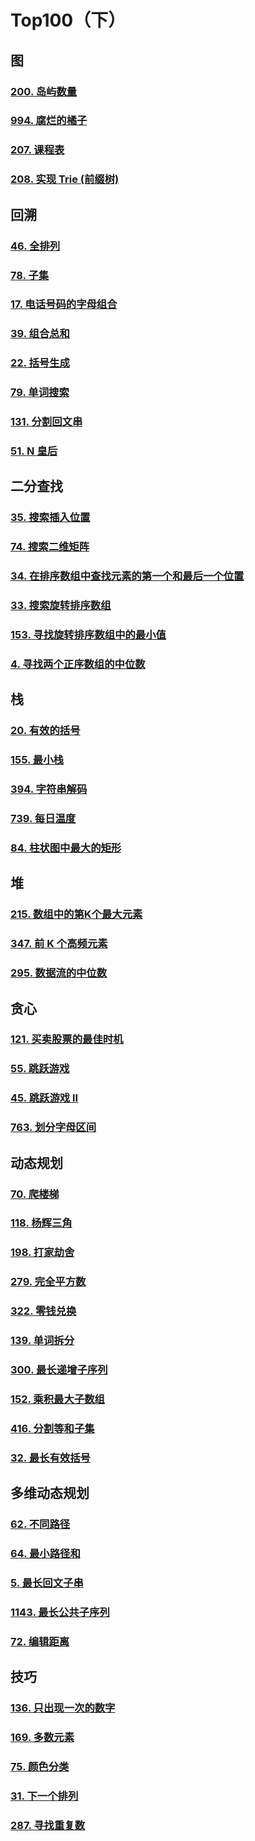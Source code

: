 # Top100（下）

## 图

### [200. 岛屿数量](https://leetcode.cn/problems/number-of-islands/)



### [994. 腐烂的橘子](https://leetcode.cn/problems/rotting-oranges/)



### [207. 课程表](https://leetcode.cn/problems/course-schedule/)



### [208. 实现 Trie (前缀树)](https://leetcode.cn/problems/implement-trie-prefix-tree/)



## 回溯

### [46. 全排列](https://leetcode.cn/problems/permutations/)





### [78. 子集](https://leetcode.cn/problems/subsets/)



### [17. 电话号码的字母组合](https://leetcode.cn/problems/letter-combinations-of-a-phone-number/)



### [39. 组合总和](https://leetcode.cn/problems/combination-sum/)





### [22. 括号生成](https://leetcode.cn/problems/generate-parentheses/)



### [79. 单词搜索](https://leetcode.cn/problems/word-search/)



### [131. 分割回文串](https://leetcode.cn/problems/palindrome-partitioning/)



### [51. N 皇后](https://leetcode.cn/problems/n-queens/)



## 二分查找

### [35. 搜索插入位置](https://leetcode.cn/problems/search-insert-position/)



### [74. 搜索二维矩阵](https://leetcode.cn/problems/search-a-2d-matrix/)



### [34. 在排序数组中查找元素的第一个和最后一个位置](https://leetcode.cn/problems/find-first-and-last-position-of-element-in-sorted-array/)



### [33. 搜索旋转排序数组](https://leetcode.cn/problems/search-in-rotated-sorted-array/)



### [153. 寻找旋转排序数组中的最小值](https://leetcode.cn/problems/find-minimum-in-rotated-sorted-array/)



### [4. 寻找两个正序数组的中位数](https://leetcode.cn/problems/median-of-two-sorted-arrays/)





## 栈

### [20. 有效的括号](https://leetcode.cn/problems/valid-parentheses/)



### [155. 最小栈](https://leetcode.cn/problems/min-stack/)



### [394. 字符串解码](https://leetcode.cn/problems/decode-string/)



### [739. 每日温度](https://leetcode.cn/problems/daily-temperatures/)



### [84. 柱状图中最大的矩形](https://leetcode.cn/problems/largest-rectangle-in-histogram/)



## 堆

### [215. 数组中的第K个最大元素](https://leetcode.cn/problems/kth-largest-element-in-an-array/)



### [347. 前 K 个高频元素](https://leetcode.cn/problems/top-k-frequent-elements/)



### [295. 数据流的中位数](https://leetcode.cn/problems/find-median-from-data-stream/)



## 贪心

### [121. 买卖股票的最佳时机](https://leetcode.cn/problems/best-time-to-buy-and-sell-stock/)



### [55. 跳跃游戏](https://leetcode.cn/problems/jump-game/)



### [45. 跳跃游戏 II](https://leetcode.cn/problems/jump-game-ii/)



### [763. 划分字母区间](https://leetcode.cn/problems/partition-labels/)



## 动态规划

### [70. 爬楼梯](https://leetcode.cn/problems/climbing-stairs/)



### [118. 杨辉三角](https://leetcode.cn/problems/pascals-triangle/)



### [198. 打家劫舍](https://leetcode.cn/problems/house-robber/)



### [279. 完全平方数](https://leetcode.cn/problems/perfect-squares/)



### [322. 零钱兑换](https://leetcode.cn/problems/coin-change/)



### [139. 单词拆分](https://leetcode.cn/problems/word-break/)



### [300. 最长递增子序列](https://leetcode.cn/problems/longest-increasing-subsequence/)



### [152. 乘积最大子数组](https://leetcode.cn/problems/maximum-product-subarray/)



### [416. 分割等和子集](https://leetcode.cn/problems/partition-equal-subset-sum/)



### [32. 最长有效括号](https://leetcode.cn/problems/longest-valid-parentheses/)



## 多维动态规划 

### [62. 不同路径](https://leetcode.cn/problems/unique-paths/)



### [64. 最小路径和](https://leetcode.cn/problems/minimum-path-sum/)




### [5. 最长回文子串](https://leetcode.cn/problems/longest-palindromic-substring/)



### [1143. 最长公共子序列](https://leetcode.cn/problems/longest-common-subsequence/)



### [72. 编辑距离](https://leetcode.cn/problems/edit-distance/)



## 技巧

### [136. 只出现一次的数字](https://leetcode.cn/problems/single-number/)



### [169. 多数元素](https://leetcode.cn/problems/majority-element/)



### [75. 颜色分类](https://leetcode.cn/problems/sort-colors/)



### [31. 下一个排列](https://leetcode.cn/problems/next-permutation/)



### [287. 寻找重复数](https://leetcode.cn/problems/find-the-duplicate-number/)